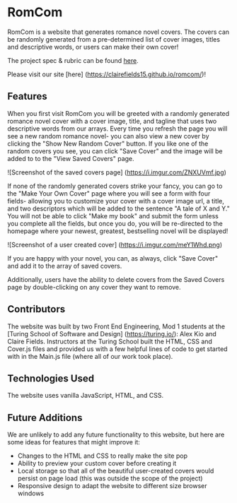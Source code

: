# RomCom

RomCom is a website that generates romance novel covers. The covers can be randomly generated from a pre-determined list of cover images, titles and descriptive words, or users can make their own cover!

The project spec & rubric can be found [here](https://frontend.turing.io/projects/module-1/romcom-pair.html).

Please visit our site [here] (https://clairefields15.github.io/romcom/)!

## Features

When you first visit RomCom you will be greeted with a randomly generated romance novel cover with a cover image, title, and tagline that uses two descriptive words from our arrays. Every time you refresh the page you will see a new random romance novel- you can also view a new cover by clicking the "Show New Random Cover" button. If you like one of the random covers you see, you can click "Save Cover" and the image will be added to to the "View Saved Covers" page.

![Screenshot of the saved covers page] (https://i.imgur.com/ZNXUVmf.jpg)

If none of the randomly generated covers strike your fancy, you can go to the "Make Your Own Cover" page where you will see a form with four fields- allowing you to customize your cover with a cover image url, a title, and two descriptors which will be added to the sentence "A tale of X and Y." You will not be able to click "Make my book" and submit the form unless you complete all the fields, but once you do, you will be re-directed to the homepage where your newest, greatest, bestselling novel will be displayed!

![Screenshot of a user created cover] (https://i.imgur.com/meY1Whd.png)

If you are happy with your novel, you can, as always, click "Save Cover" and add it to the array of saved covers.

Additionally, users have the ability to delete covers from the Saved Covers page by double-clicking on any cover they want to remove.

## Contributors

The website was built by two Front End Engineering, Mod 1 students at the [Turing School of Software and Design] (https://turing.io/): Alex Kio and Claire Fields. Instructors at the Turing School built the HTML, CSS and Cover.js files and provided us with a few helpful lines of code to get started with in the Main.js file (where all of our work took place).

## Technologies Used

The website uses vanilla JavaScript, HTML, and CSS.

## Future Additions

We are unlikely to add any future functionality to this website, but here are some ideas for features that might improve it:

* Changes to the HTML and CSS to really make the site pop
* Ability to preview your custom cover before creating it
* Local storage so that all of the beautiful user-created covers would persist on page load (this was outside the scope of the project)
* Responsive design to adapt the website to different size browser windows
